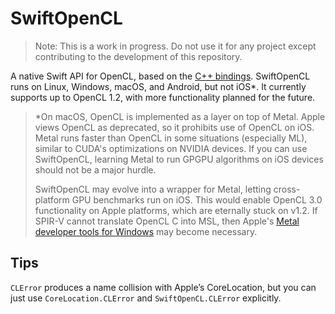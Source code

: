# SwiftOpenCL

> Note: This is a work in progress. Do not use it for any project except contributing to the development of this repository.

A native Swift API for OpenCL, based on the [C++ bindings](https://github.com/KhronosGroup/OpenCL-CLHPP). SwiftOpenCL runs on Linux, Windows, macOS, and Android, but not iOS\*. It currently supports up to OpenCL 1.2, with more functionality planned for the future.

> \*On macOS, OpenCL is implemented as a layer on top of Metal. Apple views OpenCL as deprecated, so it prohibits use of OpenCL on iOS. Metal runs faster than OpenCL in some situations (especially ML), similar to CUDA's optimizations on NVIDIA devices. If you can use SwiftOpenCL, learning Metal to run GPGPU algorithms on iOS devices should not be a major hurdle. 
>
> SwiftOpenCL may evolve into a wrapper for Metal, letting cross-platform GPU benchmarks run on iOS. This would enable OpenCL 3.0 functionality on Apple platforms, which are eternally stuck on v1.2. If SPIR-V cannot translate OpenCL C into MSL, then Apple's [Metal developer tools for Windows](developer.apple.com/metal) may become necessary.

## Tips

`CLError` produces a name collision with Apple’s CoreLocation, but you can just use `CoreLocation.CLError` and `SwiftOpenCL.CLError` explicitly.

